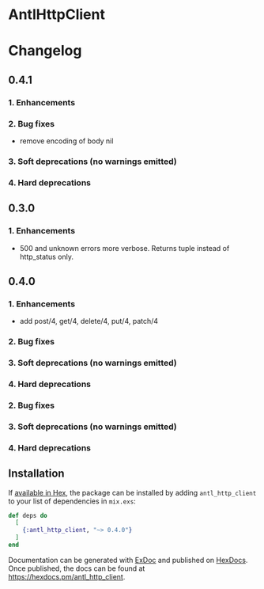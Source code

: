 # AntlHttpClient

# Changelog

## 0.4.1

### 1. Enhancements

### 2. Bug fixes
  * remove encoding of body nil

### 3. Soft deprecations (no warnings emitted)

### 4. Hard deprecations

## 0.3.0

### 1. Enhancements
  * 500 and unknown errors more verbose. Returns tuple instead of http_status only.

## 0.4.0

### 1. Enhancements
  * add post/4, get/4, delete/4, put/4, patch/4

### 2. Bug fixes

### 3. Soft deprecations (no warnings emitted)

### 4. Hard deprecations

### 2. Bug fixes

### 3. Soft deprecations (no warnings emitted)

### 4. Hard deprecations

## Installation

If [available in Hex](https://hex.pm/docs/publish), the package can be installed
by adding `antl_http_client` to your list of dependencies in `mix.exs`:

```elixir
def deps do
  [
    {:antl_http_client, "~> 0.4.0"}
  ]
end
```

Documentation can be generated with [ExDoc](https://github.com/elixir-lang/ex_doc)
and published on [HexDocs](https://hexdocs.pm). Once published, the docs can
be found at <https://hexdocs.pm/antl_http_client>.

